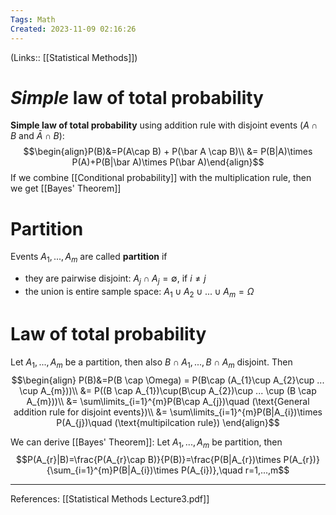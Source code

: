 ```yaml
---
Tags: Math
Created: 2023-11-09 02:16:26
---
```

(Links:: [[Statistical Methods]])
# *Simple* law of total probability
**Simple law of total probability** using addition rule with disjoint events ($A\cap B$ and $\bar A \cap B$): $$\begin{align}P(B)&=P(A\cap B) + P(\bar A \cap B)\\ &= P(B|A)\times P(A)+P(B|\bar A)\times P(\bar A)\end{align}$$
If we combine [[Conditional probability]] with the multiplication rule, then we get [[Bayes' Theorem]]

# Partition
Events $A_{1},...,A_{m}$ are called **partition** if
- they are pairwise disjoint: $A_{j} \cap A_{j}=\emptyset$, if $i\neq j$
- the union is entire sample space: $A_{1} \cup A_{2} \cup ... \cup A_{m}=\Omega$
# Law of total probability

Let $A_{1},...,A_{m}$ be a partition, then also $B \cap A_{1},...,B \cap A_{m}$ disjoint. Then 
$$\begin{align}
P(B)&=P(B \cap \Omega) = P(B\cap (A_{1}\cup A_{2}\cup ... \cup A_{m}))\\
&= P((B \cap A_{1})\cup(B\cup A_{2})\cup ... \cup (B \cap A_{m}))\\
&= \sum\limits_{i=1}^{m}P(B\cap A_{j})\quad (\text{General addition rule for disjoint events})\\
&= \sum\limits_{i=1}^{m}P(B|A_{i})\times P(A_{j})\quad (\text{multipilcation rule})
\end{align}$$

We can derive [[Bayes' Theorem]]: Let $A_{1},...,A_{m}$ be partition, then $$P(A_{r}|B)=\frac{P(A_{r}\cap B)}{P(B)}=\frac{P(B|A_{r})\times P(A_{r})}{\sum_{i=1}^{m}P(B|A_{i})\times P(A_{i})},\quad r=1,...,m$$


___
References: [[Statistical Methods Lecture3.pdf]]